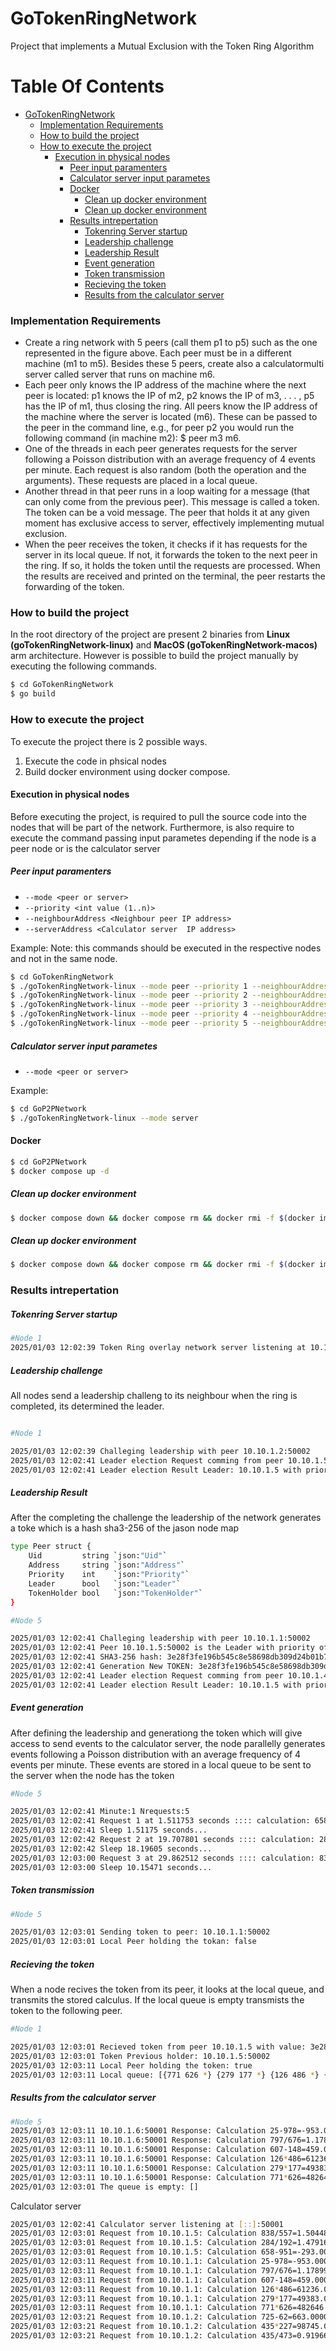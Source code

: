 # GoTokenRingNetwork
Project that implements a Mutual Exclusion with the Token Ring Algorithm


# Table Of Contents

- [GoTokenRingNetwork](#gotokenringnetwork)
  - [Implementation Requirements](#implementation-requirements)
  - [How to build the project](#how-to-build-the-project)
  - [How to execute the project](#how-to-execute-the-project)
    - [Execution in physical nodes](#execution-in-physical-nodes)
      - [Peer input paramenters](#peer-input-paramenters)
      - [Calculator server input parametes](#calculator-server-input-parametes)
      - [Docker](#docker)
        - [Clean up docker environment](#clean-up-docker-environment)
        - [Clean up docker environment](#clean-up-docker-environment)
      - [Results intrepertation](#results-intrepertation)
        - [Tokenring Server startup](#tokenring-server-startup)
        - [Leadership challenge](#leadership-challenge)
        - [Leadership Result](#leadership-result)
        - [Event generation](#event-generation)
        - [Token transmission](#token-transmission)
        - [Recieving the token](#recieving-the-token)
        - [Results from the calculator server](#results-from-the-calculator-server)
        
### Implementation Requirements
* Create a ring network with 5 peers (call them p1 to p5) such as the one represented in
the figure above. Each peer must be in a different machine (m1 to m5). Besides these 5
peers, create also a calculatormulti server called server that runs on machine m6.
* Each peer only knows the IP address of the machine where the next peer is located: p1
knows the IP of m2, p2 knows the IP of m3, . . . , p5 has the IP of m1, thus closing the
ring. All peers know the IP address of the machine where the server is located (m6).
These can be passed to the peer in the command line, e.g., for peer p2 you would run
the following command (in machine m2): $ peer m3 m6.
* One of the threads in each peer generates requests for the server following a Poisson
distribution with an average frequency of 4 events per minute. Each request is also
random (both the operation and the arguments). These requests are placed in a local
queue.
* Another thread in that peer runs in a loop waiting for a message (that can only come
from the previous peer). This message is called a token. The token can be a void
message. The peer that holds it at any given moment has exclusive access to server,
effectively implementing mutual exclusion.
* When the peer receives the token, it checks if it has requests for the server in its local
queue. If not, it forwards the token to the next peer in the ring. If so, it holds the
token until the requests are processed. When the results are received and printed on
the terminal, the peer restarts the forwarding of the token.


### How to build the project
In the root directory of the project are present 2 binaries from **Linux (goTokenRingNetwork-linux)** and **MacOS (goTokenRingNetwork-macos)** arm architecture. However is possible to build the project manually by executing the following commands.

```bash
$ cd GoTokenRingNetwork
$ go build
```

### How to execute the project
To execute the project there is 2 possible ways.
1. Execute the code in phsical nodes
2. Build docker environment using docker compose.

#### Execution in physical nodes
Before executing the project, is required to pull the source code into the nodes that will be part of the network.
Furthermore, is also require to execute the command passing input parametes depending if the node is a peer node or is the calculator server

##### Peer input paramenters
* `--mode <peer or server>`
* `--priority <int value (1..n)>`
* `--neighbourAddress <Neighbour peer IP address>`
* `--serverAddress <Calculator server  IP address>`

Example:
Note: this commands should be executed in the respective nodes and not in the same node.

```bash
$ cd GoTokenRingNetwork
$ ./goTokenRingNetwork-linux --mode peer --priority 1 --neighbourAddress 10.10.1.2 --serverAddress 10.10.1.6
$ ./goTokenRingNetwork-linux --mode peer --priority 2 --neighbourAddress 10.10.1.3 --serverAddress 10.10.1.6
$ ./goTokenRingNetwork-linux --mode peer --priority 3 --neighbourAddress 10.10.1.4 --serverAddress 10.10.1.6
$ ./goTokenRingNetwork-linux --mode peer --priority 4 --neighbourAddress 10.10.1.5 --serverAddress 10.10.1.6
$ ./goTokenRingNetwork-linux --mode peer --priority 5 --neighbourAddress 10.10.1.1 --serverAddress 10.10.1.6
```
##### Calculator server input parametes
* `--mode <peer or server>`

Example:
```bash
$ cd GoP2PNetwork
$ ./goTokenRingNetwork-linux --mode server
```


#### Docker

```bash
$ cd GoP2PNetwork
$ docker compose up -d
```

##### Clean up docker environment
```bash
$ docker compose down && docker compose rm && docker rmi -f $(docker images -aq)
```

##### Clean up docker environment
```bash
$ docker compose down && docker compose rm && docker rmi -f $(docker images -aq)
```

### Results intrepertation
##### Tokenring Server startup
```bash
#Node 1
2025/01/03 12:02:39 Token Ring overlay network server listening at 10.10.1.1:50002
```
##### Leadership challenge
All nodes send a leadership challeng to its neighbour when the ring is completed, its determined the leader.
```bash

#Node 1

2025/01/03 12:02:39 Challeging leadership with peer 10.10.1.2:50002
2025/01/03 12:02:41 Leader election Request comming from peer 10.10.1.5 with priority: 5
2025/01/03 12:02:41 Leader election Result Leader: 10.10.1.5 with priority: 5
```
##### Leadership Result
After the completing the challenge the leadership of the network generates a toke which is a hash sha3-256 of the jason node map
```bash
type Peer struct {
	Uid         string `json:"Uid"`
	Address     string `json:"Address"`
	Priority    int    `json:"Priority"`
	Leader      bool   `json:"Leader"`
	TokenHolder bool   `json:"TokenHolder"`
}
```

```bash
#Node 5

2025/01/03 12:02:41 Challeging leadership with peer 10.10.1.1:50002
2025/01/03 12:02:41 Peer 10.10.1.5:50002 is the Leader with priority of 5
2025/01/03 12:02:41 SHA3-256 hash: 3e28f3fe196b545c8e58698db309d24b01b73123307a68a949e9d5048398c0e3
2025/01/03 12:02:41 Generation New TOKEN: 3e28f3fe196b545c8e58698db309d24b01b73123307a68a949e9d5048398c0e3
2025/01/03 12:02:41 Leader election Request comming from peer 10.10.1.4 with priority: 4
2025/01/03 12:02:41 Leader election Result Leader: 10.10.1.5 with priority: 5
```

##### Event generation
After defining the leadership and generationg the token which will give access to send events to the calculator server,
the node parallelly generates events following a Poisson distribution with an average frequency of 4 events per minute.
These events are stored in a local queue to be sent to the server when the node has the token
```bash
#Node 5

2025/01/03 12:02:41 Minute:1 Nrequests:5
2025/01/03 12:02:41 Request 1 at 1.511753 seconds :::: calculation: 658-951
2025/01/03 12:02:41 Sleep 1.51175 seconds...
2025/01/03 12:02:42 Request 2 at 19.707801 seconds :::: calculation: 284/192
2025/01/03 12:02:42 Sleep 18.19605 seconds...
2025/01/03 12:03:00 Request 3 at 29.862512 seconds :::: calculation: 838/557
2025/01/03 12:03:00 Sleep 10.15471 seconds...
```


##### Token transmission
```bash
#Node 5

2025/01/03 12:03:01 Sending token to peer: 10.10.1.1:50002
2025/01/03 12:03:01 Local Peer holding the tokan: false
```
##### Recieving the token
When a node recives the token from its peer, it looks at the local queue, and transmits the stored calculus. If the local queue is empty transmists the token to the following  peer.
```bash
#Node 1

2025/01/03 12:03:01 Recieved token from peer 10.10.1.5 with value: 3e28f3fe196b545c8e58698db309d24b01b73123307a68a949e9d5048398c0e3
2025/01/03 12:03:01 Token Previous holder: 10.10.1.5:50002
2025/01/03 12:03:11 Local Peer holding the token: true
2025/01/03 12:03:11 Local queue: [{771 626 *} {279 177 *} {126 486 *} {607 148 -} {797 676 /} {25 978 -}]
```

##### Results from the calculator server
```bash
#Node 5
2025/01/03 12:03:11 10.10.1.6:50001 Response: Calculation 25-978=-953.000000
2025/01/03 12:03:11 10.10.1.6:50001 Response: Calculation 797/676=1.178994
2025/01/03 12:03:11 10.10.1.6:50001 Response: Calculation 607-148=459.000000
2025/01/03 12:03:11 10.10.1.6:50001 Response: Calculation 126*486=61236.000000
2025/01/03 12:03:11 10.10.1.6:50001 Response: Calculation 279*177=49383.000000
2025/01/03 12:03:11 10.10.1.6:50001 Response: Calculation 771*626=482646.000000
2025/01/03 12:03:01 The queue is empty: []
```

Calculator server
```bash
2025/01/03 12:02:41 Calculator server listening at [::]:50001
2025/01/03 12:03:01 Request from 10.10.1.5: Calculation 838/557=1.504488
2025/01/03 12:03:01 Request from 10.10.1.5: Calculation 284/192=1.479167
2025/01/03 12:03:01 Request from 10.10.1.5: Calculation 658-951=-293.000000
2025/01/03 12:03:11 Request from 10.10.1.1: Calculation 25-978=-953.000000
2025/01/03 12:03:11 Request from 10.10.1.1: Calculation 797/676=1.178994
2025/01/03 12:03:11 Request from 10.10.1.1: Calculation 607-148=459.000000
2025/01/03 12:03:11 Request from 10.10.1.1: Calculation 126*486=61236.000000
2025/01/03 12:03:11 Request from 10.10.1.1: Calculation 279*177=49383.000000
2025/01/03 12:03:11 Request from 10.10.1.1: Calculation 771*626=482646.000000
2025/01/03 12:03:21 Request from 10.10.1.2: Calculation 725-62=663.000000
2025/01/03 12:03:21 Request from 10.10.1.2: Calculation 435*227=98745.000000
2025/01/03 12:03:21 Request from 10.10.1.2: Calculation 435/473=0.919662
```
